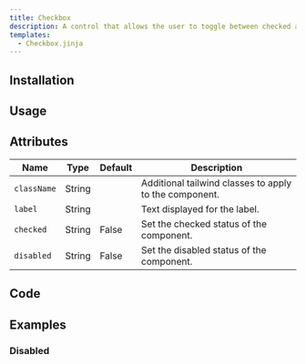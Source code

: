 ```yaml
---
title: Checkbox
description: A control that allows the user to toggle between checked and not checked.
templates:
  - Checkbox.jinja
---
```



<TabPreview component="Checkbox" template="examples/Checkbox.html"/>

<Prose>

## Installation

</Prose>

<Installation name="Checkbox" component="checkbox"/>

<Prose>

## Usage

</Prose>

<IncludeFile dir="docs/templates" file_name="examples/checkbox.html"/>

<Prose>

## Attributes

| Name        | Type   | Default | Description                                            |
|-------------|--------|---------|--------------------------------------------------------|
| `className` | String |         | Additional tailwind classes to apply to the component. |
| `label`     | String |         | Text displayed for the label.                          |
| `checked`   | String | False   | Set the checked status of the component.               |
| `disabled`  | String | False   | Set the disabled status of the component.              |

## Code
</Prose>

<IncludeComponents dir="checkbox" :components="{{ metadata.templates }}" />

<Prose>

## Examples
</Prose>

<Prose>

### Disabled

</Prose>

<TabPreview component="Disabled" template="examples/checkbox_disabled.html"/>
